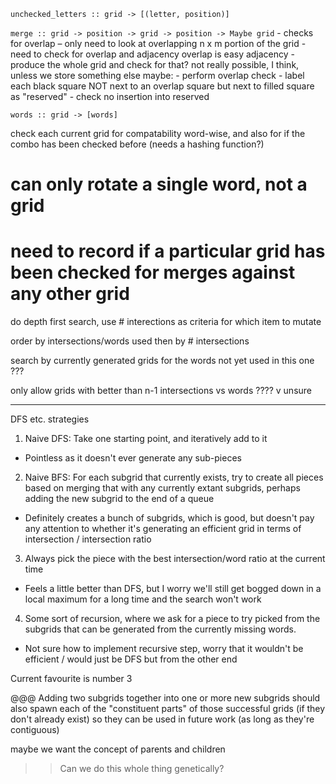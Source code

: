 
`unchecked_letters :: grid -> [(letter, position)]`

`merge :: grid -> position -> grid -> position -> Maybe grid`
	- checks for overlap – only need to look at overlapping n x m portion of the grid
	- need to check for overlap and adjacency
		overlap is easy
		adjacency - produce the whole grid and check for that? not really possible, I think, unless we store something else
		maybe:
			- perform overlap check
			- label each black square NOT next to an overlap square but next to filled square as "reserved"
			- check no insertion into reserved

`words :: grid -> [words]`

check each current grid for compatability word-wise, and also for if the combo has been checked before 
(needs a hashing function?)


# can only rotate a single word, not a grid
# need to record if a particular grid has been checked for merges against any other grid

do depth first search, use # interections as criteria for which item to mutate


order by intersections/words used then by # intersections

search by currently generated grids for the words not yet used in this one ???

only allow grids with better than n-1 intersections vs words ???? v unsure

****

DFS etc. strategies

1. Naive DFS: Take one starting point, and iteratively add to it

- Pointless as it doesn't ever generate any sub-pieces


2. Naive BFS: For each subgrid that currently exists, try to create 
   all pieces based on merging that with any currently extant subgrids,
   perhaps adding the new subgrid to the end of a queue

- Definitely creates a bunch of subgrids, which is good, but doesn't pay 
  any attention to whether it's generating an efficient grid in terms of 
  intersection / intersection ratio


3. Always pick the piece with the best intersection/word ratio at the current time

- Feels a little better than DFS, but I worry we'll still get bogged down in a 
  local maximum for a long time and the search won't work


4. Some sort of recursion, where we ask for a piece to try picked from the subgrids 
   that can be generated from the currently missing words.

- Not sure how to implement recursive step, worry that it wouldn't be efficient / would 
  just be DFS but from the other end


Current favourite is number 3


@@@ Adding two subgrids together into one or more new subgrids should also spawn 
    each of the "constituent parts" of those successful grids (if they don't 
    already exist) so they can be used in future work (as long as they're contiguous)

maybe we want the concept of parents and children 


>> Can we do this whole thing genetically?


